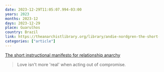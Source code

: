 ```yaml
---
date: 2023-12-29T11:05:07.994-03:00
years: 2023
months: 2023-12
days: 2023-12-29
place: Guarulhos
country: Brazil
link: https://theanarchistlibrary.org/library/andie-nordgren-the-short-instructional-manifesto-for-relationship-anarchy
categories: ["article"]
---
```

[The short instructional manifesto for relationship anarchy](https://theanarchistlibrary.org/library/andie-nordgren-the-short-instructional-manifesto-for-relationship-anarchy)

> Love isn't more 'real' when acting out of compromise.
